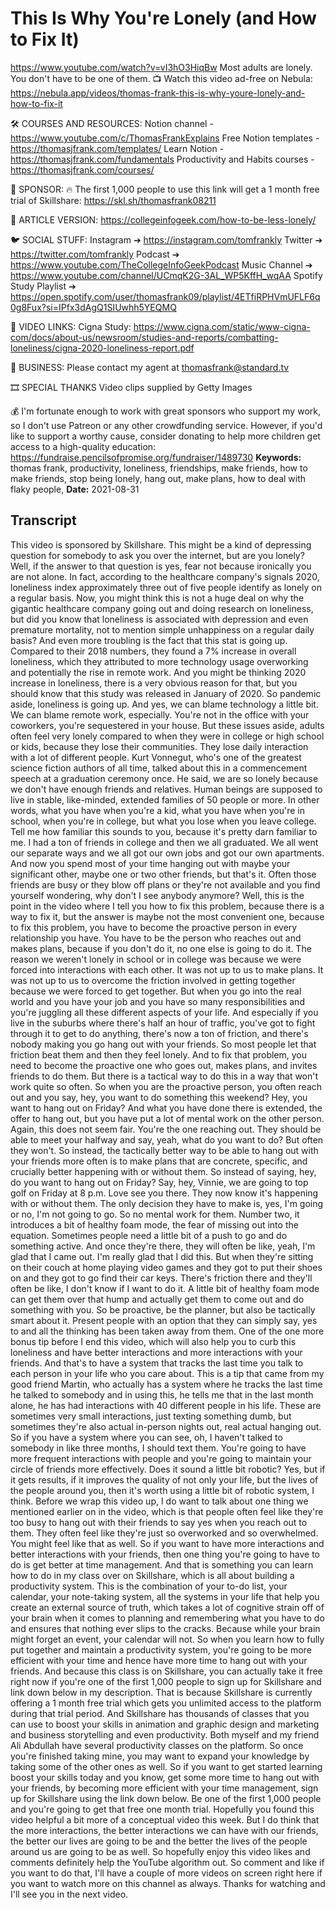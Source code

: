 # This Is Why You're Lonely (and How to Fix It)
https://www.youtube.com/watch?v=vI3hO3HiqBw
Most adults are lonely. You don't have to be one of them.
📺 Watch this video ad-free on Nebula: https://nebula.app/videos/thomas-frank-this-is-why-youre-lonely-and-how-to-fix-it

🛠 COURSES AND RESOURCES: 
Notion channel - https://www.youtube.com/c/ThomasFrankExplains
Free Notion templates - https://thomasjfrank.com/templates/
Learn Notion - https://thomasjfrank.com/fundamentals
Productivity and Habits courses - https://thomasjfrank.com/courses/

🦙 SPONSOR: 
🔥 The first 1,000 people to use this link will get a 1 month free trial of Skillshare: https://skl.sh/thomasfrank08211

📃 ARTICLE VERSION:
https://collegeinfogeek.com/how-to-be-less-lonely/

🐦 SOCIAL STUFF:
Instagram ➔ https://instagram.com/tomfrankly
Twitter ➔ https://twitter.com/tomfrankly
Podcast ➔ https://www.youtube.com/TheCollegeInfoGeekPodcast
Music Channel ➔ https://www.youtube.com/channel/UCmqK2G-3AL_WP5KffH_wqAA
Spotify Study Playlist ➔ https://open.spotify.com/user/thomasfrank09/playlist/4ETfiRPHVmUFLF6q0g8Fux?si=IPfx3dAgQ1SIUwhh5YEQMQ

🔗 VIDEO LINKS:
Cigna Study: https://www.cigna.com/static/www-cigna-com/docs/about-us/newsroom/studies-and-reports/combatting-loneliness/cigna-2020-loneliness-report.pdf

👐 BUSINESS:
Please contact my agent at thomasfrank@standard.tv

🎞 SPECIAL THANKS
Video clips supplied by Getty Images

💰 I'm fortunate enough to work with great sponsors who support my work, so I don't use Patreon or any other crowdfunding service. However, if you'd like to support a worthy cause, consider donating to help more children get access to a high-quality education: https://fundraise.pencilsofpromise.org/fundraiser/1489730
**Keywords:** thomas frank, productivity, loneliness, friendships, make friends, how to make friends, stop being lonely, hang out, make plans, how to deal with flaky people, 
**Date:** 2021-08-31

## Transcript
 This video is sponsored by Skillshare. This might be a kind of depressing question for somebody to ask you over the internet, but are you lonely? Well, if the answer to that question is yes, fear not because ironically you are not alone. In fact, according to the healthcare company's signals 2020, loneliness index approximately three out of five people identify as lonely on a regular basis. Now, you might think this is not a huge deal on why the gigantic healthcare company going out and doing research on loneliness, but did you know that loneliness is associated with depression and even premature mortality, not to mention simple unhappiness on a regular daily basis? And even more troubling is the fact that this stat is going up. Compared to their 2018 numbers, they found a 7% increase in overall loneliness, which they attributed to more technology usage overworking and potentially the rise in remote work. And you might be thinking 2020 increase in loneliness, there is a very obvious reason for that, but you should know that this study was released in January of 2020. So pandemic aside, loneliness is going up. And yes, we can blame technology a little bit. We can blame remote work, especially. You're not in the office with your coworkers, you're sequestered in your house. But these issues aside, adults often feel very lonely compared to when they were in college or high school or kids, because they lose their communities. They lose daily interaction with a lot of different people. Kurt Vonnegut, who's one of the greatest science fiction authors of all time, talked about this in a commencement speech at a graduation ceremony once. He said, we are so lonely because we don't have enough friends and relatives. Human beings are supposed to live in stable, like-minded, extended families of 50 people or more. In other words, what you have when you're a kid, what you have when you're in school, when you're in college, but what you lose when you leave college. Tell me how familiar this sounds to you, because it's pretty darn familiar to me. I had a ton of friends in college and then we all graduated. We all went our separate ways and we all got our own jobs and got our own apartments. And now you spend most of your time hanging out with maybe your significant other, maybe one or two other friends, but that's it. Often those friends are busy or they blow off plans or they're not available and you find yourself wondering, why don't I see anybody anymore? Well, this is the point in the video where I tell you how to fix this problem, because there is a way to fix it, but the answer is maybe not the most convenient one, because to fix this problem, you have to become the proactive person in every relationship you have. You have to be the person who reaches out and makes plans, because if you don't do it, no one else is going to do it. The reason we weren't lonely in school or in college was because we were forced into interactions with each other. It was not up to us to make plans. It was not up to us to overcome the friction involved in getting together because we were forced to get together. But when you go into the real world and you have your job and you have so many responsibilities and you're juggling all these different aspects of your life. And especially if you live in the suburbs where there's half an hour of traffic, you've got to fight through it to get to do anything, there's now a ton of friction, and there's nobody making you go hang out with your friends. So most people let that friction beat them and then they feel lonely. And to fix that problem, you need to become the proactive one who goes out, makes plans, and invites friends to do them. But there is a tactical way to do this in a way that won't work quite so often. So when you are the proactive person, you often reach out and you say, hey, you want to do something this weekend? Hey, you want to hang out on Friday? And what you have done there is extended, the offer to hang out, but you have put a lot of mental work on the other person. Again, this does not seem fair. You're the one reaching out. They should be able to meet your halfway and say, yeah, what do you want to do? But often they won't. So instead, the tactically better way to be able to hang out with your friends more often is to make plans that are concrete, specific, and crucially better happening with or without them. So instead of saying, hey, do you want to hang out on Friday? Say, hey, Vinnie, we are going to top golf on Friday at 8 p.m. Love see you there. They now know it's happening with or without them. The only decision they have to make is, yes, I'm going or no, I'm not going to go. So no mental work for them. Number two, it introduces a bit of healthy foam mode, the fear of missing out into the equation. Sometimes people need a little bit of a push to go and do something active. And once they're there, they will often be like, yeah, I'm glad that I came out. I'm really glad that I did this. But when they're sitting on their couch at home playing video games and they got to put their shoes on and they got to go find their car keys. There's friction there and they'll often be like, I don't know if I want to do it. A little bit of healthy foam mode can get them over that hump and actually get them to come out and do something with you. So be proactive, be the planner, but also be tactically smart about it. Present people with an option that they can simply say, yes to and all the thinking has been taken away from them. One of the one more bonus tip before I end this video, which will also help you to curb this loneliness and have better interactions and more interactions with your friends. And that's to have a system that tracks the last time you talk to each person in your life who you care about. This is a tip that came from my good friend Martin, who actually has a system where he tracks the last time he talked to somebody and in using this, he tells me that in the last month alone, he has had interactions with 40 different people in his life. These are sometimes very small interactions, just texting something dumb, but sometimes they're also actual in-person nights out, real actual hanging out. So if you have a system where you can see, oh, I haven't talked to somebody in like three months, I should text them. You're going to have more frequent interactions with people and you're going to maintain your circle of friends more effectively. Does it sound a little bit robotic? Yes, but if it gets results, if it improves the quality of not only your life, but the lives of the people around you, then it's worth using a little bit of robotic system, I think. Before we wrap this video up, I do want to talk about one thing we mentioned earlier on in the video, which is that people often feel like they're too busy to hang out with their friends to say yes when you reach out to them. They often feel like they're just so overworked and so overwhelmed. You might feel like that as well. So if you want to have more interactions and better interactions with your friends, then one thing you're going to have to do is get better at time management. And that is something you can learn how to do in my class over on Skillshare, which is all about building a productivity system. This is the combination of your to-do list, your calendar, your note-taking system, all the systems in your life that help you create an external source of truth, which takes a lot of cognitive strain off of your brain when it comes to planning and remembering what you have to do and ensures that nothing ever slips to the cracks. Because while your brain might forget an event, your calendar will not. So when you learn how to fully put together and maintain a productivity system, you're going to be more efficient with your time and hence have more time to hang out with your friends. And because this class is on Skillshare, you can actually take it free right now if you're one of the first 1,000 people to sign up for Skillshare and link down below in my description. That is because Skillshare is currently offering a 1 month free trial which gets you unlimited access to the platform during that trial period. And Skillshare has thousands of classes that you can use to boost your skills in animation and graphic design and marketing and business storytelling and even productivity. Both myself and my friend Ali Abdullah have several productivity classes on the platform. So once you're finished taking mine, you may want to expand your knowledge by taking some of the other ones as well. So if you want to get started learning boost your skills today and you know, get some more time to hang out with your friends, by becoming more efficient with your time management, sign up for Skillshare using the link down below. Be one of the first 1,000 people and you're going to get that free one month trial. Hopefully you found this video helpful a bit more of a conceptual video this week. But I do think that the more interactions, the better interactions we can have with our friends, the better our lives are going to be and the better the lives of the people around us are going to be as well. So hopefully enjoy this video likes and comments definitely help the YouTube algorithm out. So comment and like if you want to do that, I'll have a couple of more videos on screen right here if you want to watch more on this channel as always. Thanks for watching and I'll see you in the next video.

